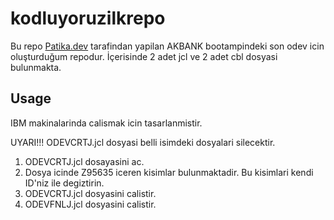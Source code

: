 # kodluyoruzilkrepo

Bu repo [Patika.dev](https://www.patika.dev/) tarafindan yapilan AKBANK bootampindeki son odev icin oluşturduğum repodur. İçerisinde 2 adet jcl ve 2 adet cbl dosyasi bulunmakta.

## Usage

IBM makinalarinda calismak icin tasarlanmistir. 

UYARI!!!
ODEVCRTJ.jcl dosyasi belli isimdeki dosyalari silecektir.
1. ODEVCRTJ.jcl dosayasini ac. 
2. Dosya icinde Z95635 iceren kisimlar bulunmaktadir. Bu kisimlari kendi ID'niz ile degiztirin.
3. ODEVCRTJ.jcl dosyasini calistir.
4. ODEVFNLJ.jcl dosyasini calistir.   





